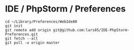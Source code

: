 IDE / PhpStorm / Preferences
============================

    cd ~/Library/Preferences/WebIde80
    git init
    git remote add origin git@github.com:lars85/IDE-PhpStorm-Preferences.git
    git fetch --all
    git pull -u origin master